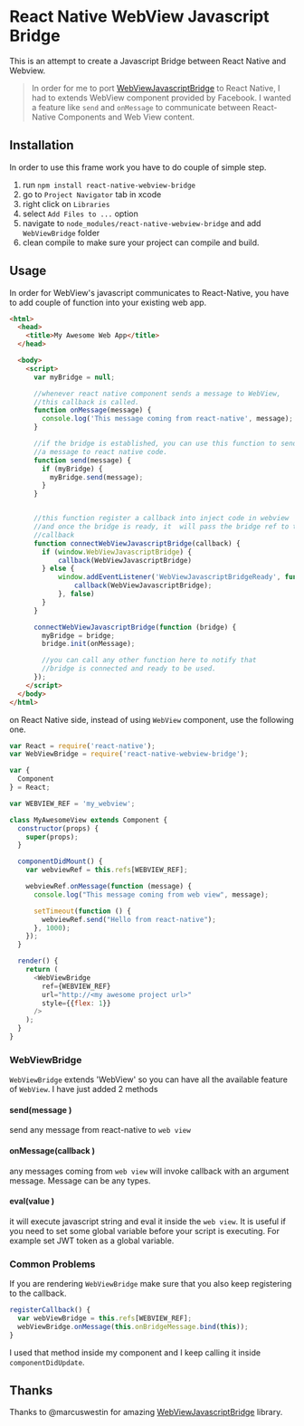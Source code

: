 # React Native WebView Javascript Bridge
This is an attempt to create a Javascript Bridge between React Native and Webview.

> In order for me to port [WebViewJavascriptBridge](https://github.com/marcuswestin/WebViewJavascriptBridge) to React Native, I had to extends WebView component provided by Facebook. I wanted a feature like `send` and `onMessage` to communicate between React-Native Components and Web View content.

## Installation

In order to use this frame work you have to do couple of simple step.

1. run `npm install react-native-webview-bridge`
2. go to `Project Navigator` tab in xcode
3. right click on `Libraries`
4. select `Add Files to ...` option
5. navigate to `node_modules/react-native-webview-bridge` and add `WebViewBridge` folder
6. clean compile to make sure your project can compile and build.

## Usage

In order for WebView's javascript communicates to React-Native, you have to add couple of function into your existing web app.

```html
<html>
  <head>
    <title>My Awesome Web App</title>
  </head>

  <body>
    <script>
      var myBridge = null;

      //whenever react native component sends a message to WebView,
      //this callback is called.
      function onMessage(message) {
        console.log('This message coming from react-native', message);
      }

      //if the bridge is established, you can use this function to send
      //a message to react native code.
      function send(message) {
        if (myBridge) {
          myBridge.send(message);
        }
      }


      //this function register a callback into inject code in webview
      //and once the bridge is ready, it  will pass the bridge ref to the
      //callback
      function connectWebViewJavascriptBridge(callback) {
        if (window.WebViewJavascriptBridge) {
            callback(WebViewJavascriptBridge)
        } else {
            window.addEventListener('WebViewJavascriptBridgeReady', function() {
                callback(WebViewJavascriptBridge);
            }, false)
        }
      }

      connectWebViewJavascriptBridge(function (bridge) {
        myBridge = bridge;
        bridge.init(onMessage);

        //you can call any other function here to notify that
        //bridge is connected and ready to be used.
      });
    </script>
  </body>
</html>
```


on React Native side, instead of using `WebView` component, use the following one.

```js
var React = require('react-native');
var WebViewBridge = require('react-native-webview-bridge');

var {
  Component
} = React;

var WEBVIEW_REF = 'my_webview';

class MyAwesomeView extends Component {
  constructor(props) {
    super(props);
  }

  componentDidMount() {
    var webviewRef = this.refs[WEBVIEW_REF];

    webviewRef.onMessage(function (message) {
      console.log("This message coming from web view", message);

      setTimeout(function () {
        webviewRef.send("Hello from react-native");
      }, 1000);
    });
  }

  render() {
    return (
      <WebViewBridge
        ref={WEBVIEW_REF}
        url="http://<my awesome project url>"
        style={{flex: 1}}
      />
    );
  }
}

```

### WebViewBridge
`WebViewBridge` extends 'WebView' so you can have all the available feature of `WebView`. I have just added 2 methods

#### send(message <any>)
send any message from react-native to `web view`

#### onMessage(callback <function>)
any messages coming from `web view` will invoke callback with an argument message. Message can be any types.

#### eval(value <string>)
it will execute javascript string and eval it inside the `web view`. It is useful if you need to set some global variable before your script is executing. For example set JWT token as a global variable.

### Common Problems
If you are rendering `WebViewBridge` make sure that you also keep registering to the callback.

```js
registerCallback() {
  var webViewBridge = this.refs[WEBVIEW_REF];
  webViewBridge.onMessage(this.onBridgeMessage.bind(this));
}
```

I used that method inside my component and I keep calling it inside `componentDidUpdate`.


## Thanks
Thanks to @marcuswestin for amazing [WebViewJavascriptBridge](https://github.com/marcuswestin/WebViewJavascriptBridge) library.
